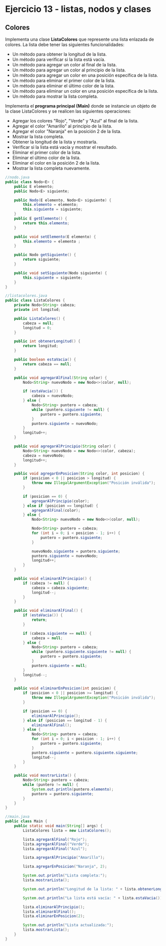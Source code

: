 # Ejercicio 13 - listas, nodos y clases

## Colores

Implementa una clase **ListaColores** que represente una lista enlazada de colores. La lista debe tener las siguientes funcionalidades:

- Un método para obtener la longitud de la lista.
- Un método para verificar si la lista está vacía.
- Un método para agregar un color al final de la lista.
- Un método para agregar un color al principio de la lista.
- Un método para agregar un color en una posición específica de la lista.
- Un método para eliminar el primer color de la lista.
- Un método para eliminar el último color de la lista.
- Un método para eliminar un color en una posición específica de la lista.
- Un método para mostrar la lista completa.

Implementa el **programa principal (Main)** donde se instancie un objeto de la clase ListaColores y se realicen las siguientes operaciones:

- Agregar los colores "Rojo", "Verde" y "Azul" al final de la lista.
- Agregar el color "Amarillo" al principio de la lista.
- Agregar el color "Naranja" en la posición 2 de la lista.
- Mostrar la lista completa.
- Obtener la longitud de la lista y mostrarla.
- Verificar si la lista está vacía y mostrar el resultado.
- Eliminar el primer color de la lista.
- Eliminar el último color de la lista.
- Eliminar el color en la posición 2 de la lista.
- Mostrar la lista completa nuevamente.

~~~java
//nodo.java
public class Nodo<E> {
    public E elemento;
    public Nodo<E> siguiente;

    public Nodo(E elemento, Nodo<E> siguiente) {
        this.elemento = elemento;
        this.siguiente = siguiente;
    }
    public E getElemento() {
        return this.elemento;
    }

    public void setElemento(E elemento) {
        this.elemento = elemento ;
    }

    public Nodo getSiguiente() {
        return siguiente;
    }

    public void setSiguiente(Nodo siguiente) {
        this.siguiente = siguiente;
    }
}

//listacolores.java
public class ListaColores {
    private Nodo<String> cabeza;
    private int longitud;

    public ListaColores() {
        cabeza = null;
        longitud = 0;
    }

    public int obtenerLongitud() {
        return longitud;
    }

    public boolean estaVacia() {
        return cabeza == null;
    }

    public void agregarAlFinal(String color) {
        Nodo<String> nuevoNodo = new Nodo<>(color, null);

        if (estaVacia()) {
            cabeza = nuevoNodo;
        } else {
            Nodo<String> puntero = cabeza;
            while (puntero.siguiente != null) {
                puntero = puntero.siguiente;
            }
            puntero.siguiente = nuevoNodo;
        }
        longitud++;
    }

    public void agregarAlPrincipio(String color) {
        Nodo<String> nuevoNodo = new Nodo<>(color, cabeza);
        cabeza = nuevoNodo;
        longitud++;
    }

    public void agregarEnPosicion(String color, int posicion) {
        if (posicion < 0 || posicion > longitud) {
            throw new IllegalArgumentException("Posición inválida");
        }

        if (posicion == 0) {
            agregarAlPrincipio(color);
        } else if (posicion == longitud) {
            agregarAlFinal(color);
        } else {
            Nodo<String> nuevoNodo = new Nodo<>(color, null);

            Nodo<String> puntero = cabeza;
            for (int i = 0; i < posicion - 1; i++) {
                puntero = puntero.siguiente;
            }

            nuevoNodo.siguiente = puntero.siguiente;
            puntero.siguiente = nuevoNodo;
            longitud++;
        }
    }

    public void eliminarAlPrincipio() {
        if (cabeza != null) {
            cabeza = cabeza.siguiente;
            longitud--;
        }
    }

    public void eliminarAlFinal() {
        if (estaVacia()) {
            return;
        }

        if (cabeza.siguiente == null) {
            cabeza = null;
        } else {
            Nodo<String> puntero = cabeza;
            while (puntero.siguiente.siguiente != null) {
                puntero = puntero.siguiente;
            }
            puntero.siguiente = null;
        }
        longitud--;
    }

    public void eliminarEnPosicion(int posicion) {
        if (posicion < 0 || posicion >= longitud) {
            throw new IllegalArgumentException("Posición inválida");
        }

        if (posicion == 0) {
            eliminarAlPrincipio();
        } else if (posicion == longitud - 1) {
            eliminarAlFinal();
        } else {
            Nodo<String> puntero = cabeza;
            for (int i = 0; i < posicion - 1; i++) {
                puntero = puntero.siguiente;
            }
            puntero.siguiente = puntero.siguiente.siguiente;
            longitud--;
        }
    }

    public void mostrarLista() {
        Nodo<String> puntero = cabeza;
        while (puntero != null) {
            System.out.println(puntero.elemento);
            puntero = puntero.siguiente;
        }
    }
}

//main.java
public class Main {
    public static void main(String[] args) {
        ListaColores lista = new ListaColores();

        lista.agregarAlFinal("Rojo");
        lista.agregarAlFinal("Verde");
        lista.agregarAlFinal("Azul");

        lista.agregarAlPrincipio("Amarillo");

        lista.agregarEnPosicion("Naranja", 2);

        System.out.println("Lista completa:");
        lista.mostrarLista();

        System.out.println("Longitud de la lista: " + lista.obtenerLongitud());

        System.out.println("La lista está vacía: " + lista.estaVacia());

        lista.eliminarAlPrincipio();
        lista.eliminarAlFinal();
        lista.eliminarEnPosicion(2);

        System.out.println("Lista actualizada:");
        lista.mostrarLista();
    }
}
~~~
